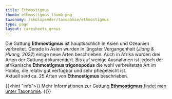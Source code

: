 ```yaml
---
title: Ethmostigmus
thumb: ethmostigmus_thumb.png
taxonomy: /skolopender/taxonomie/ethmostigmus
type: page
layout: caresheets_genus
---
```


Die Gattung **Ethmostigmus** ist hauptsächlich in Asien und Ozeanien verbreitet. Gerade in Asien wurden in jüngster Vergangenheit (_Jiang & Huang, 2022_) einige neue Arten beschrieben. Auch in Afrika wurden drei Arten der Gattung dokumentiert. Bis auf wenige Ausnahmen ist jedoch der afrikanische **Ethmostigmus trigonopodus** die wohl verbreitetste Art im Hobby, die relativ gut verfügbar und sehr pflegeleicht ist.  
Aktuell sind ca. 25 Arten von **Ethmostigmus** beschrieben.

{{<hint "info">}}
Mehr Informationen zur Gattung [**Ethmostigmus** findet man unter Taxonomie](/skolopender/taxonomie/scolopendromorpha/ethmostigmus/).
{{</hint>}}

